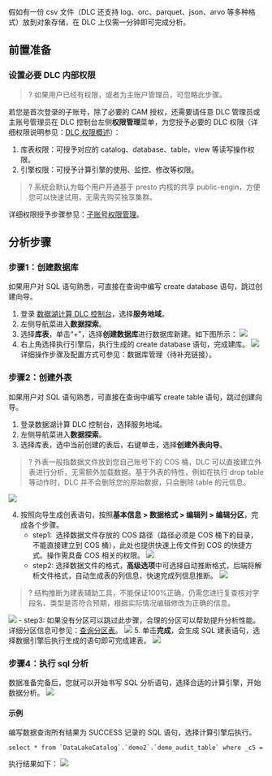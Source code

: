 ﻿假如有一份 csv 文件（DLC 还支持 log、orc、parquet、json、arvo 等多种格式）放到对象存储，在 DLC 上仅需一分钟即可完成分析。
## 前置准备
### 设置必要 DLC 内部权限
>? 如果用户已经有权限，或者为主账户管理员，可忽略此步骤。

若您是首次登录的子账号，除了必要的 CAM 授权，还需要请任意 DLC 管理员或主账号管理员在 DLC 控制台左侧**权限管理**菜单，为您授予必要的 DLC 权限（详细权限说明参见：[DLC 权限概述](https://cloud.tencent.com/document/product/1342/61548)）：
1. 库表权限：可授予对应的 catalog、database、table，view 等读写操作权限。
2. 引擎权限：可授予计算引擎的使用、监控、修改等权限。

>? 系统会默认为每个用户开通基于 presto 内核的共享 public-engin，方便您可以快速试用，无需先购买独享集群。

详细权限授予步骤参见：[子账号权限管理](https://cloud.tencent.com/document/product/1342/61976)。

## 分析步骤
### 步骤1：创建数据库
如果用户对 SQL 语句熟悉，可直接在查询中编写 create database 语句，跳过创建向导。
1. 登录 [数据湖计算 DLC 控制台](https://console.cloud.tencent.com/dlc)，选择**服务地域**。
2. 左侧导航菜进入**数据探索**。
3. 选择**库表**，单击“+”，选择**创建数据库**进行数据库新建。如下图所示：
![](https://qcloudimg.tencent-cloud.cn/raw/dd7c1a210e5a81a31dbd3cb54401efed.png)
4. 右上角选择执行引擎后，执行生成的 create database 语句，完成建库。
![](https://qcloudimg.tencent-cloud.cn/raw/d1254e5a6db8c587919ac7ed87d36988.png)
详细操作步骤及配置方式可参见：数据库管理（待补充链接）。

### 步骤2：创建外表
如果用户对 SQL 语句熟悉，可直接在查询中编写 create table 语句，跳过创建向导。
1. 登录数据湖计算 DLC 控制台，选择服务地域。
2. 左侧导航菜进入**数据探索**。
3. 选择库表，选中当前创建的表后，右键单击，选择**创建外表向导**。

>? 外表一般指数据文件放到您自己账号下的 COS 桶，DLC 可以直接建立外表进行分析，无需额外加载数据。基于外表的特性，例如在执行 drop table 等动作时，DLC 并不会删除您的原始数据，只会删除 table 的元信息。

![](https://qcloudimg.tencent-cloud.cn/raw/bd8df9e5c2c7170e58187f5655756a16.png)

4. 按照向导生成创表语句，按照**基本信息 > 数据格式 > 编辑列 > 编辑分区**，完成各个步骤。
	- step1:  选择数据文件存放的 COS 路径（路径必须是 COS 桶下的目录，不能直接建立到 COS 桶），此处也提供快速上传文件到 COS 的快捷方式。操作需具备 COS 相关的权限。
![](https://qcloudimg.tencent-cloud.cn/raw/c485667a12424cc4ecdbcbea102f1885.png)
	- step2: 选择数据文件的格式，**高级选项**中可选择自动推断格式，后端将解析文件格式，自动生成表的列信息，快速完成列信息推断。
![](https://qcloudimg.tencent-cloud.cn/raw/e98374d1bcaa7e4f8ab8330125dde811.png)
>? 结构推断为建表辅助工具，不能保证100%正确，仍需您进行复查核对字段名、类型是否符合预期，根据实际情况编辑修改为正确的信息。
>
![](https://qcloudimg.tencent-cloud.cn/raw/2c65ac96392d20eab9ab187fd596d1c7.png)
	- step3: 如果没有分区可以跳过此步骤，合理的分区可以帮助提升分析性能。详细分区信息可参见：[查询分区表](https://cloud.tencent.com/document/product/1342/61979)。
![](https://qcloudimg.tencent-cloud.cn/raw/6aa17596364cd2d0bae431271b3a3b1b.png)
5. 单击**完成**，会生成 SQL 建表语句，选择数据引擎后执行生成的语句即可完成建表。
![](https://qcloudimg.tencent-cloud.cn/raw/594e37c741e8501706147ccae3a9c98e.png)


### 步骤4：执行 sql 分析
数据准备完备后，您就可以开始书写 SQL 分析语句，选择合适的计算引擎，开始数据分析。
![](https://qcloudimg.tencent-cloud.cn/raw/433b56e9351557cb25fd1e23cb8e2d4a.png)

#### 示例
编写数据查询所有结果为 SUCCESS 记录的 SQL 语句，选择计算引擎后执行。
```
select * from `DataLakeCatalog`.`demo2`.`demo_audit_table` where _c5 = 'SUCCESS'

```
执行结果如下：
![](https://qcloudimg.tencent-cloud.cn/raw/ab60c721a3660daf3e9369b9ac673bd4.png)






